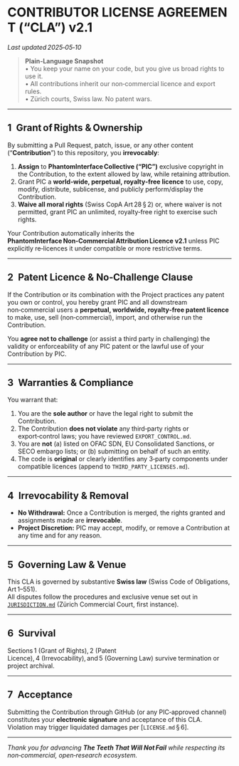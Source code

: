 # CONTRIBUTOR LICENSE AGREEMENT (“CLA”) v2.1  
_Last updated 2025‑05‑10_

> **Plain‑Language Snapshot**  
> • You keep your name on your code, but you give us broad rights to use it.  
> • All contributions inherit our non‑commercial licence and export rules.  
> • Zürich courts, Swiss law.  No patent wars.

---

## 1 Grant of Rights & Ownership  

By submitting a Pull Request, patch, issue, or any other content (“**Contribution**”) to this repository, you **irrevocably**:

1. **Assign** to **PhantomInterface Collective (“PIC”)** exclusive copyright in the Contribution, to the extent allowed by law, while retaining attribution.  
2. Grant PIC a **world‑wide, perpetual, royalty‑free licence** to use, copy, modify, distribute, sublicense, and publicly perform/display the Contribution.  
3. **Waive all moral rights** (Swiss CopA Art 28 § 2) or, where waiver is not permitted, grant PIC an unlimited, royalty‑free right to exercise such rights.  

Your Contribution automatically inherits the **PhantomInterface Non‑Commercial Attribution Licence v2.1** unless PIC explicitly re‑licences it under compatible or more restrictive terms.

---

## 2 Patent Licence & No‑Challenge Clause  

If the Contribution or its combination with the Project practices any patent you own or control, you hereby grant PIC and all downstream non‑commercial users a **perpetual, worldwide, royalty‑free patent licence** to make, use, sell (non‑commercial), import, and otherwise run the Contribution.

You **agree not to challenge** (or assist a third party in challenging) the validity or enforceability of any PIC patent or the lawful use of your Contribution by PIC.

---

## 3 Warranties & Compliance  

You warrant that:

1. You are the **sole author** or have the legal right to submit the Contribution.  
2. The Contribution **does not violate** any third‑party rights or export‑control laws; you have reviewed `EXPORT_CONTROL.md`.  
3. You are **not** (a) listed on OFAC SDN, EU Consolidated Sanctions, or SECO embargo lists; or (b) submitting on behalf of such an entity.  
4. The code is **original** or clearly identifies any 3‑party components under compatible licences (append to `THIRD_PARTY_LICENSES.md`).  

---

## 4 Irrevocability & Removal  

- **No Withdrawal:** Once a Contribution is merged, the rights granted and assignments made are **irrevocable**.  
- **Project Discretion:** PIC may accept, modify, or remove a Contribution at any time and for any reason.

---

## 5 Governing Law & Venue  

This CLA is governed by substantive **Swiss law** (Swiss Code of Obligations, Art 1–551).  
All disputes follow the procedures and exclusive venue set out in [`JURISDICTION.md`](./JURISDICTION.md) (Zürich Commercial Court, first instance).

---

## 6 Survival  

Sections 1 (Grant of Rights), 2 (Patent Licence), 4 (Irrevocability), and 5 (Governing Law) survive termination or project archival.

---

## 7 Acceptance  

Submitting the Contribution through GitHub (or any PIC‑approved channel) constitutes your **electronic signature** and acceptance of this CLA.  
Violation may trigger liquidated damages per [`LICENSE.md` § 6].

---

_Thank you for advancing **The Teeth That Will Not Fail** while respecting its non‑commercial, open‑research ecosystem._
